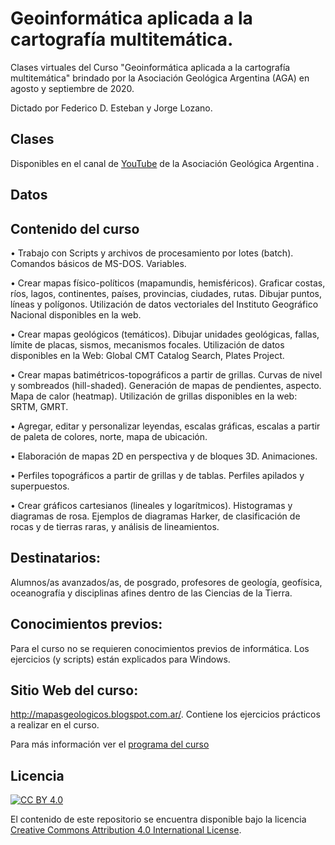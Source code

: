 # Geoinformática aplicada a la cartografía multitemática. 
Clases virtuales del Curso "Geoinformática aplicada a la cartografía multitemática" brindado por la Asociación Geológica Argentina (AGA) en agosto y septiembre de 2020.

Dictado por Federico D. Esteban y Jorge Lozano.


## Clases 
Disponibles en el canal de [YouTube](https://www.youtube.com/playlist?list=PL_Tmlw4NuPWpQ4HDYnSiAxm3VvzYuddc0) de la Asociación Geológica Argentina .

## Datos 


## Contenido del curso

  • Trabajo con Scripts y archivos de procesamiento por lotes (batch). Comandos básicos de MS-DOS. Variables.
  
  • Crear mapas físico-políticos (mapamundis, hemisféricos). Graficar costas, ríos, lagos, continentes, países, provincias, ciudades, rutas. Dibujar puntos, líneas y polígonos. Utilización de datos vectoriales del Instituto Geográfico Nacional disponibles en la web.
  
  • Crear mapas geológicos (temáticos). Dibujar unidades geológicas, fallas, límite de placas, sismos, mecanismos focales. Utilización de datos disponibles en la Web: Global CMT Catalog Search, Plates Project.
  
  • Crear mapas batimétricos-topográficos a partir de grillas. Curvas de nivel y sombreados (hill-shaded). Generación de mapas de pendientes, aspecto. Mapa de calor (heatmap). Utilización de grillas disponibles en la web: SRTM, GMRT.
  
  • Agregar, editar y personalizar leyendas, escalas gráficas, escalas a partir de paleta de colores, norte, mapa de ubicación.
  
  • Elaboración de mapas 2D en perspectiva y de bloques 3D. Animaciones.
  
  • Perfiles topográficos a partir de grillas y de tablas. Perfiles apilados y superpuestos.
  
  • Crear gráficos cartesianos (lineales y logarítmicos). Histogramas y diagramas de rosa. Ejemplos de diagramas Harker, de clasificación de rocas y de tierras raras, y análisis de lineamientos. 

## Destinatarios:

Alumnos/as avanzados/as, de posgrado, profesores de geología, geofísica, oceanografía y disciplinas afines dentro de las Ciencias de la Tierra.

## Conocimientos previos: 

Para el curso no se requieren conocimientos previos de informática. Los ejercicios (y scripts) están explicados para Windows.

## Sitio Web del curso: 

http://mapasgeologicos.blogspot.com.ar/. Contiene los ejercicios prácticos a realizar en el curso.


Para más información ver el [programa del curso](https://github.com/Esteban82/AGA_Geoinformatica_2020/blob/main/2020_CursoGeoinformatica_Programa_AGA.pdf)

## Licencia

[![CC BY 4.0][cc-by-image]][cc-by]

El contenido de este repositorio se encuentra disponible bajo la licencia [Creative Commons Attribution 4.0 International License][cc-by].

[cc-by]: http://creativecommons.org/licenses/by/4.0/
[cc-by-image]: https://i.creativecommons.org/l/by/4.0/88x31.png
